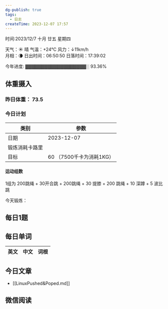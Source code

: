```yaml
---
dg-publish: true
tags:
  - 日志
createTime: 2023-12-07 17:57
---
```



时间:2023/12/7 十月 廿五 星期四

天气：☀️   晴 气温：+24°C 风力：↓11km/h  
月相：🌘 日出时间：06:50:50 日落时间：17:39:02

今年进度: ▓▓▓▓▓▓▓▓▓▓▓▓▓▓▓▓▓▓▓░ 93.36%

## 体重摄入

### 昨日体重： 73.5
### 今日计划

| 类别           | 参数                    |
| -------------- | ----------------------- |
| 日期           | 2023-12-07               |
| 锻炼消耗卡路里 | |
| 目标           | 60      （7500千卡为消耗1KG）                |


#### 运动组数

1组为 200跳绳 + 30开合跳 + 200跳绳 + 30 提膝 + 200 跳绳 + 10 深蹲 + 5 波比跳

今天锻炼：





## 每日1题


## 每日单词

| 英文       | 中文       |词根|
| ---------- | ---------- | ---|


## 今日文章
 
- [[LinuxPushed&Poped.md]]

## 微信阅读

<!-- start of weread -->


<!-- end of weread -->
